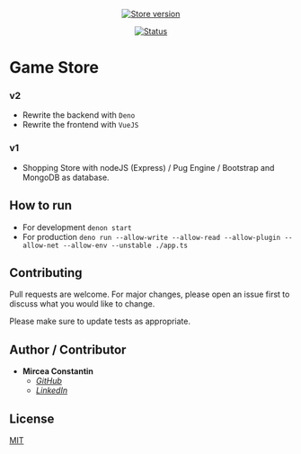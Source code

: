 <p align="center">
  <a href="https://store-games.herokuapp.com/" target="_blank">
    <img src="https://img.shields.io/badge/Game%20Store-2.0.0-red.svg?style=for-the-badge" alt="Store version">
  </a>
</p>
<p align="center">
   <a href="https://store-games.herokuapp.com/" target="_blank">
    <img src="https://img.shields.io/badge/Status-Offline-green.svg?style=for-the-badge" alt="Status">
   </a>  
</p>
 

# Game Store

### v2
  - Rewrite the backend with ```Deno```
  - Rewrite the frontend with ```VueJS```

### v1
  - Shopping Store with nodeJS (Express) / Pug Engine / Bootstrap and MongoDB as database.

## How to run
  - For development ```denon start```
  - For production ```deno run --allow-write --allow-read --allow-plugin --allow-net --allow-env --unstable ./app.ts```

## Contributing
Pull requests are welcome. For major changes, please open an issue first to discuss what you would like to change.

Please make sure to update tests as appropriate.

## Author / Contributor
-   **Mircea Constantin**
    - *[GitHub](https://github.com/MirceaConstantin)*
    - *[LinkedIn](https://www.linkedin.com/in/constantin-m-b6b602125/)*

## License
[MIT](https://choosealicense.com/licenses/mit/)
